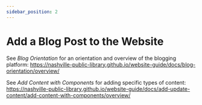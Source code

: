```yaml
---
sidebar_position: 2
---
```


# Add a Blog Post to the Website

See *Blog Orientation* for an orientation and overview of the blogging platform: https://nashville-public-library.github.io/website-guide/docs/blog-orientation/overview/

See *Add Content with Components* for adding specific types of content: https://nashville-public-library.github.io/website-guide/docs/add-update-content/add-content-with-components/overview/

